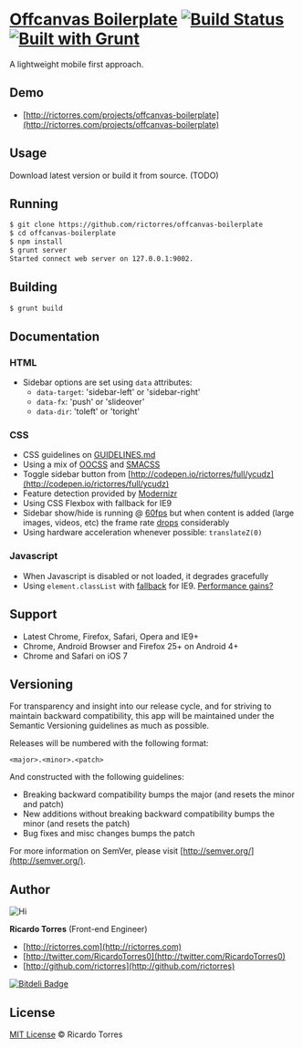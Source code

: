 # [Offcanvas Boilerplate](http://rictorres.com/projects/offcanvas-boilerplate) [![Build Status](https://secure.travis-ci.org/rictorres/offcanvas-boilerplate.png?branch=master)](https://travis-ci.org/rictorres/offcanvas-boilerplate) [![Built with Grunt](https://cdn.gruntjs.com/builtwith.png)](http://gruntjs.com/)
A lightweight mobile first approach.

## Demo
- [http://rictorres.com/projects/offcanvas-boilerplate](http://rictorres.com/projects/offcanvas-boilerplate)


## Usage
Download latest version or build it from source. (TODO)


## Running
```bash
$ git clone https://github.com/rictorres/offcanvas-boilerplate
$ cd offcanvas-boilerplate
$ npm install
$ grunt server
Started connect web server on 127.0.0.1:9002.
```


## Building
```bash
$ grunt build
```


## Documentation

### HTML
- Sidebar options are set using `data` attributes:
  - `data-target`: 'sidebar-left' or 'sidebar-right'
  - `data-fx`: 'push' or 'slideover'
  - `data-dir`: 'toleft' or 'toright'

### CSS
- CSS guidelines on [GUIDELINES.md](https://github.com/rictorres/offcanvas-boilerplate/blob/master/GUIDELINES.md)
- Using a mix of [OOCSS](https://github.com/stubbornella/oocss/wiki) and [SMACSS](http://smacss.com/)
- Toggle sidebar button from [http://codepen.io/rictorres/full/ycudz](http://codepen.io/rictorres/full/ycudz)
- Feature detection provided by [Modernizr](http://modernizr.com)
- Using CSS Flexbox with fallback for IE9
- Sidebar show/hide is running @ [60fps](http://d.pr/i/tFvP) but when content is added (large images, videos, etc) the frame rate [drops](http://d.pr/i/3vl0) considerably
- Using hardware acceleration whenever possible: `translateZ(0)`

### Javascript
- When Javascript is disabled or not loaded, it degrades gracefully
- Using `element.classList` with [fallback](https://gist.github.com/devongovett/1381839) for IE9. [Performance gains?](http://www.youtube.com/watch?v=hZJacl2VkKo)


## Support
- Latest Chrome, Firefox, Safari, Opera and IE9+
- Chrome, Android Browser and Firefox 25+ on Android 4+
- Chrome and Safari on iOS 7


## Versioning

For transparency and insight into our release cycle, and for striving to maintain backward compatibility, this app will be maintained under the Semantic Versioning guidelines as much as possible.

Releases will be numbered with the following format:

`<major>.<minor>.<patch>`

And constructed with the following guidelines:

* Breaking backward compatibility bumps the major (and resets the minor and patch)
* New additions without breaking backward compatibility bumps the minor (and resets the patch)
* Bug fixes and misc changes bumps the patch

For more information on SemVer, please visit [http://semver.org/](http://semver.org/).


## Author

![Hi](http://gravatar.com/avatar/414738201197c2a837b986748c80e16e?s=90)

**Ricardo Torres** (Front-end Engineer)

- [http://rictorres.com](http://rictorres.com)
- [http://twitter.com/RicardoTorres0](http://twitter.com/RicardoTorres0)
- [http://github.com/rictorres](http://github.com/rictorres)

[![Bitdeli Badge](https://d2weczhvl823v0.cloudfront.net/rictorres/offcanvas-boilerplate/trend.png)](https://bitdeli.com/free "Bitdeli Badge")


## License

[MIT License](http://rictorres.mit-license.org/) © Ricardo Torres
